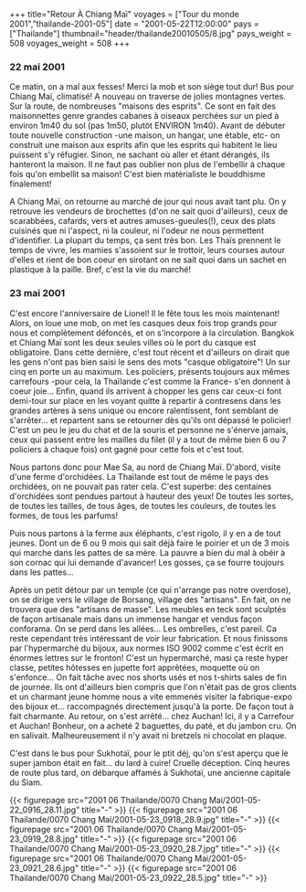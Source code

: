 +++
title="Retour À Chiang Maï"
voyages = ["Tour du monde 2001","thailande-2001-05"]
date = "2001-05-22T12:00:00"
pays = ["Thailande"]
thumbnail="header/thailande20010505/8.jpg"
pays_weight = 508
voyages_weight = 508
+++
### 22 mai 2001

 Ce matin, on a mal aux fesses! Merci la mob et son siège tout dur! Bus pour 
Chiang Maï, climatisé! A nouveau on traverse de jolies montagnes vertes. Sur 
la route, de nombreuses "maisons des esprits". Ce sont en fait des maisonnettes 
genre grandes cabanes à oiseaux perchées sur un pied à environ 1m40 du sol (pas 
1m50, plutôt ENVIRON 1m40). Avant de débuter toute nouvelle construction -une 
maison, un hangar, une étable, etc- on construit une maison aux esprits afin 
que les esprits qui habitent le lieu puissent s'y réfugier. Sinon, ne sachant 
où aller et étant dérangés, ils hanteront la maison. Il ne faut pas oublier 
non plus de l'embellir à chaque fois qu'on embellit sa maison! C'est bien matérialiste 
le bouddhisme finalement!

A Chiang Maï, on retourne au marché de jour qui nous avait tant plu. On y retrouve 
les vendeurs de brochettes (d'on ne sait quoi d'ailleurs), ceux de scarabbées, 
cafards, vers et autres amuses-gueules(!), ceux des plats cuisinés que ni l'aspect, 
ni la couleur, ni l'odeur ne nous permettent d'identifier. La plupart du temps, 
ça sent très bon. Les Thaïs prennent le temps de vivre, les mamies s'assoient 
sur le trottoir, leurs courses autour d'elles et rient de bon coeur en sirotant 
on ne sait quoi dans un sachet en plastique à la paille. Bref, c'est la vie 
du marché!

### 23 mai 2001

C'est encore l'anniversaire de Lionel! Il le fête tous les mois maintenant! 
Alors, on loue une mob, on met les casques deux fois trop grands pour nous et 
complètement défoncés, et on s'incorpore à la circulation. Bangkok et Chiang 
Maï sont les deux seules villes où le port du casque est obligatoire. Dans cette 
dernière, c'est tout récent et d'ailleurs on dirait que les gens n'ont pas bien 
saisi le sens des mots "casque obligatoire"! Un sur cinq en porte un au maximum. 
Les policiers, présents toujours aux mêmes carrefours -pour cela, la Thaïlande 
c'est comme la France- s'en donnent à coeur joie... Enfin, quand ils arrivent 
à chopper les gens car ceux-ci font demi-tour sur place en les voyant quitte 
à repartir à contresens dans les grandes artères à sens unique ou encore ralentissent, 
font semblant de s'arrêter... et repartent sans se retourner dès qu'ils ont 
dépassé le policier! C'est un peu le jeu du chat et de la souris et personne 
ne s'énerve jamais, ceux qui passent entre les mailles du filet (il y a tout 
de même bien 6 ou 7 policiers à chaque fois) ont gagné pour cette fois et c'est 
tout.

Nous partons donc pour Mae Sa, au nord de Chiang Maï. D'abord, visite d'une 
ferme d'orchidées. La Thaïlande est tout de même le pays des orchidées, on ne 
pouvait pas rater cela. C'est superbe: des centaines d'orchidées sont pendues 
partout à hauteur des yeux! De toutes les sortes, de toutes les tailles, de 
tous âges, de toutes les couleurs, de toutes les formes, de tous les parfums!

Puis nous partons à la ferme aux éléphants, c'est rigolo, il y en a de tout 
jeunes. Dont un de 6 ou 9 mois qui sait déjà faire le poirier et un de 3 mois 
qui marche dans les pattes de sa mère. La pauvre a bien du mal à obéir à son 
cornac qui lui demande d'avancer! Les gosses, ça se fourre toujours dans les 
pattes...

Après un petit détour par un temple (ce qui n'arrange pas notre overdose), 
on se dirige vers le village de Borsang, village des "artisans". En fait, on 
ne trouvera que des "artisans de masse". Les meubles en teck sont sculptés de 
façon artisanale mais dans un immense hangar et vendus façon conforama. On se 
perd dans les allées... Les ombrelles, c'est pareil. Ca reste cependant très 
intéressant de voir leur fabrication. Et nous finissons par l'hypermarché du 
bijoux, aux normes ISO 9002 comme c'est écrit en énormes lettres sur le fronton! 
C'est un hypermarché, masi ça reste hyper classe, petites hôtesses en jupette 
fort apprêtées, moquette où on s'enfonce... On fait tâche avec nos shorts usés 
et nos t-shirts sales de fin de journée. Ils ont d'ailleurs bien compris que 
l'on n'était pas de gros clients et un charmant jeune homme nous a vite emmenés 
visiter la fabrique-expo des bijoux et... raccompagnés directement jusqu'à la 
porte. De façon tout à fait charmante. Au retour, on s'est arrêté... chez Auchan! 
Ici, il y a Carrefour et Auchan! Bonheur, on a acheté 2 baguettes, du paté, 
et du jambon cru. On en salivait. Malheureusement il n'y avait ni bretzels ni 
chocolat en plaque.

C'est dans le bus pour Sukhotaï, pour le ptit déj, qu'on s'est aperçu que le 
super jambon était en fait... du lard à cuire! Cruelle déception. Cinq heures 
de route plus tard, on débarque affamés à Sukhotaï, une ancienne capitale du 
Siam.


<div id="TOTO">{{< figurepage src="2001 06 Thailande/0070 Chang Mai/2001-05-22_0916_28.11.jpg" title="-"  >}}
{{< figurepage src="2001 06 Thailande/0070 Chang Mai/2001-05-23_0918_28.9.jpg" title="-"  >}}
{{< figurepage src="2001 06 Thailande/0070 Chang Mai/2001-05-23_0919_28.8.jpg" title="-"  >}}
{{< figurepage src="2001 06 Thailande/0070 Chang Mai/2001-05-23_0920_28.7.jpg" title="-"  >}}
{{< figurepage src="2001 06 Thailande/0070 Chang Mai/2001-05-23_0921_28.6.jpg" title="-"  >}}
{{< figurepage src="2001 06 Thailande/0070 Chang Mai/2001-05-23_0922_28.5.jpg" title="-"  >}}
</DIV>

